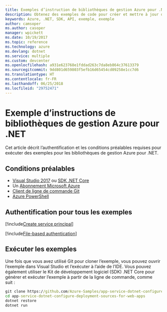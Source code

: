 ```yaml
---
title: Exemples d’instruction de bibliothèques de gestion Azure pour .NET
description: Obtenez des exemples de code pour créer et mettre à jour des ressources à l’aide des bibliothèques de gestion Azure pour .NET.
keywords: Azure, .NET, SDK, API, exemple, exemple
author: camsoper
ms.author: casoper
manager: wpickett
ms.date: 10/19/2017
ms.topic: reference
ms.technology: azure
ms.devlang: dotnet
ms.service: multiple
ms.custom: devcenter
ms.openlocfilehash: a931e623768e1fddad263c7da8eb864c37613379
ms.sourcegitcommit: 9dd801d659803f5efb16d65454cd09258e1cc7d6
ms.translationtype: HT
ms.contentlocale: fr-FR
ms.lasthandoff: 06/25/2018
ms.locfileid: "29752471"
---
```

# <a name="azure-management-libraries-for-net-sample-instructions"></a>Exemple d’instructions de bibliothèques de gestion Azure pour .NET

Cet article décrit l’authentification et les conditions préalables requises pour exécuter des exemples pour les bibliothèques de gestion Azure pour .NET.

## <a name="prerequisties"></a>Conditions préalables 

* [Visual Studio 2017](https://www.visualstudio.com/vs/) ou [SDK .NET Core](https://www.microsoft.com/net/download/core)
* Un [Abonnement Microsoft Azure](https://azure.microsoft.com/free/)
* [Client de ligne de commande Git](https://git-scm.com/)
* [Azure PowerShell](/powershell/azure/install-azurerm-ps)

## <a name="authentication-for-all-samples"></a>Authentification pour tous les exemples

[!include[Create service principal](includes/create-sp.md)]

[!include[File-based authentication](includes/file-based-auth.md)]

## <a name="running-the-samples"></a>Exécuter les exemples

Une fois que vous avez utilisé Git pour cloner l’exemple, vous pouvez ouvrir l’exemple dans Visual Studio et l’exécuter à l’aide de l’IDE.  Vous pouvez également utiliser le Kit de développement logiciel (SDK) .NET Core pour générer et exécuter l’exemple à partir de la ligne de commande, comme suit :

```cmd
git clone https://github.com/Azure-Samples/app-service-dotnet-configure-deployment-sources-for-web-apps.git
cd app-service-dotnet-configure-deployment-sources-for-web-apps
dotnet restore
dotnet run
```